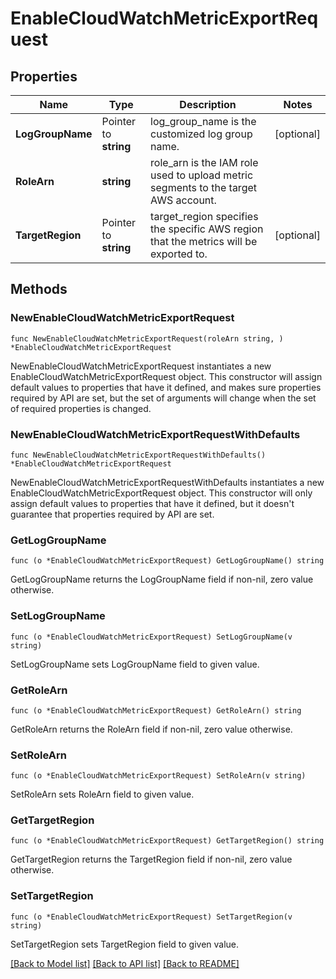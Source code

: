 # EnableCloudWatchMetricExportRequest

## Properties

Name | Type | Description | Notes
------------ | ------------- | ------------- | -------------
**LogGroupName** | Pointer to **string** | log_group_name is the customized log group name. | [optional] 
**RoleArn** | **string** | role_arn is the IAM role used to upload metric segments to the target AWS account. | 
**TargetRegion** | Pointer to **string** | target_region specifies the specific AWS region that the metrics will be exported to. | [optional] 

## Methods

### NewEnableCloudWatchMetricExportRequest

`func NewEnableCloudWatchMetricExportRequest(roleArn string, ) *EnableCloudWatchMetricExportRequest`

NewEnableCloudWatchMetricExportRequest instantiates a new EnableCloudWatchMetricExportRequest object.
This constructor will assign default values to properties that have it defined,
and makes sure properties required by API are set, but the set of arguments
will change when the set of required properties is changed.

### NewEnableCloudWatchMetricExportRequestWithDefaults

`func NewEnableCloudWatchMetricExportRequestWithDefaults() *EnableCloudWatchMetricExportRequest`

NewEnableCloudWatchMetricExportRequestWithDefaults instantiates a new EnableCloudWatchMetricExportRequest object.
This constructor will only assign default values to properties that have it defined,
but it doesn't guarantee that properties required by API are set.

### GetLogGroupName

`func (o *EnableCloudWatchMetricExportRequest) GetLogGroupName() string`

GetLogGroupName returns the LogGroupName field if non-nil, zero value otherwise.

### SetLogGroupName

`func (o *EnableCloudWatchMetricExportRequest) SetLogGroupName(v string)`

SetLogGroupName sets LogGroupName field to given value.

### GetRoleArn

`func (o *EnableCloudWatchMetricExportRequest) GetRoleArn() string`

GetRoleArn returns the RoleArn field if non-nil, zero value otherwise.

### SetRoleArn

`func (o *EnableCloudWatchMetricExportRequest) SetRoleArn(v string)`

SetRoleArn sets RoleArn field to given value.

### GetTargetRegion

`func (o *EnableCloudWatchMetricExportRequest) GetTargetRegion() string`

GetTargetRegion returns the TargetRegion field if non-nil, zero value otherwise.

### SetTargetRegion

`func (o *EnableCloudWatchMetricExportRequest) SetTargetRegion(v string)`

SetTargetRegion sets TargetRegion field to given value.


[[Back to Model list]](../README.md#documentation-for-models) [[Back to API list]](../README.md#documentation-for-api-endpoints) [[Back to README]](../README.md)


